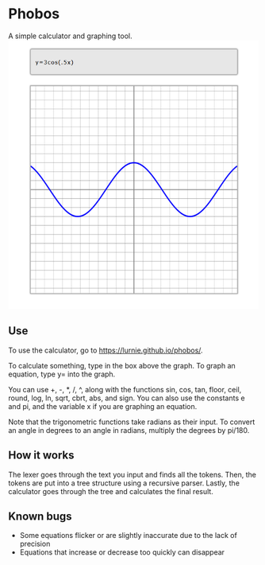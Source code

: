 # Phobos
A simple calculator and graphing tool.
![screenshot](./media/screenshot.png)

## Use
To use the calculator, go to https://lurnie.github.io/phobos/.

To calculate something, type in the box above the graph. To graph an equation, type y= into the graph.

You can use +, -, *, /, ^, along with the functions sin, cos, tan, floor, ceil, round, log, ln, sqrt, cbrt, abs, and sign. You can also use the constants e and pi, and the variable x if you are graphing an equation.

Note that the trigonometric functions take radians as their input. To convert an angle in degrees to an angle in radians, multiply the degrees by pi/180.

## How it works
The lexer goes through the text you input and finds all the tokens. Then, the tokens are put into a tree structure using a recursive parser. Lastly, the calculator goes through the tree and calculates the final result.

## Known bugs
- Some equations flicker or are slightly inaccurate due to the lack of precision
- Equations that increase or decrease too quickly can disappear